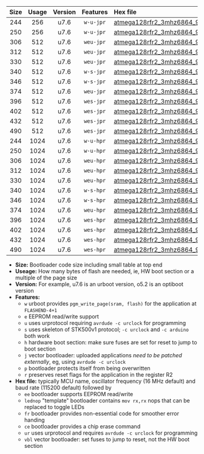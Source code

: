 |Size|Usage|Version|Features|Hex file|
|:-:|:-:|:-:|:-:|:--|
|244|256|u7.6|`w-u-jpr`|[atmega128rfr2_3mhz6864_9600bps_ur_vbl.hex](https://raw.githubusercontent.com/stefanrueger/urboot/main/atmega128rfr2_3mhz6864_9600bps_ur_vbl.hex)|
|250|256|u7.6|`w-u-jpr`|[atmega128rfr2_3mhz6864_9600bps_lednop_ur_vbl.hex](https://raw.githubusercontent.com/stefanrueger/urboot/main/atmega128rfr2_3mhz6864_9600bps_lednop_ur_vbl.hex)|
|306|512|u7.6|`weu-jpr`|[atmega128rfr2_3mhz6864_9600bps_ee_ur_vbl.hex](https://raw.githubusercontent.com/stefanrueger/urboot/main/atmega128rfr2_3mhz6864_9600bps_ee_ur_vbl.hex)|
|312|512|u7.6|`weu-jpr`|[atmega128rfr2_3mhz6864_9600bps_ee_lednop_ur_vbl.hex](https://raw.githubusercontent.com/stefanrueger/urboot/main/atmega128rfr2_3mhz6864_9600bps_ee_lednop_ur_vbl.hex)|
|330|512|u7.6|`weu-jpr`|[atmega128rfr2_3mhz6864_9600bps_ee_lednop_fr_ur_vbl.hex](https://raw.githubusercontent.com/stefanrueger/urboot/main/atmega128rfr2_3mhz6864_9600bps_ee_lednop_fr_ur_vbl.hex)|
|340|512|u7.6|`w-s-jpr`|[atmega128rfr2_3mhz6864_9600bps_vbl.hex](https://raw.githubusercontent.com/stefanrueger/urboot/main/atmega128rfr2_3mhz6864_9600bps_vbl.hex)|
|346|512|u7.6|`w-s-jpr`|[atmega128rfr2_3mhz6864_9600bps_lednop_vbl.hex](https://raw.githubusercontent.com/stefanrueger/urboot/main/atmega128rfr2_3mhz6864_9600bps_lednop_vbl.hex)|
|374|512|u7.6|`weu-jpr`|[atmega128rfr2_3mhz6864_9600bps_ee_lednop_fr_ce_ur_vbl.hex](https://raw.githubusercontent.com/stefanrueger/urboot/main/atmega128rfr2_3mhz6864_9600bps_ee_lednop_fr_ce_ur_vbl.hex)|
|396|512|u7.6|`wes-jpr`|[atmega128rfr2_3mhz6864_9600bps_ee_vbl.hex](https://raw.githubusercontent.com/stefanrueger/urboot/main/atmega128rfr2_3mhz6864_9600bps_ee_vbl.hex)|
|402|512|u7.6|`wes-jpr`|[atmega128rfr2_3mhz6864_9600bps_ee_lednop_vbl.hex](https://raw.githubusercontent.com/stefanrueger/urboot/main/atmega128rfr2_3mhz6864_9600bps_ee_lednop_vbl.hex)|
|432|512|u7.6|`wes-jpr`|[atmega128rfr2_3mhz6864_9600bps_ee_lednop_fr_vbl.hex](https://raw.githubusercontent.com/stefanrueger/urboot/main/atmega128rfr2_3mhz6864_9600bps_ee_lednop_fr_vbl.hex)|
|490|512|u7.6|`wes-jpr`|[atmega128rfr2_3mhz6864_9600bps_ee_lednop_fr_ce_vbl.hex](https://raw.githubusercontent.com/stefanrueger/urboot/main/atmega128rfr2_3mhz6864_9600bps_ee_lednop_fr_ce_vbl.hex)|
|244|1024|u7.6|`w-u-hpr`|[atmega128rfr2_3mhz6864_9600bps_ur.hex](https://raw.githubusercontent.com/stefanrueger/urboot/main/atmega128rfr2_3mhz6864_9600bps_ur.hex)|
|250|1024|u7.6|`w-u-hpr`|[atmega128rfr2_3mhz6864_9600bps_lednop_ur.hex](https://raw.githubusercontent.com/stefanrueger/urboot/main/atmega128rfr2_3mhz6864_9600bps_lednop_ur.hex)|
|306|1024|u7.6|`weu-hpr`|[atmega128rfr2_3mhz6864_9600bps_ee_ur.hex](https://raw.githubusercontent.com/stefanrueger/urboot/main/atmega128rfr2_3mhz6864_9600bps_ee_ur.hex)|
|312|1024|u7.6|`weu-hpr`|[atmega128rfr2_3mhz6864_9600bps_ee_lednop_ur.hex](https://raw.githubusercontent.com/stefanrueger/urboot/main/atmega128rfr2_3mhz6864_9600bps_ee_lednop_ur.hex)|
|330|1024|u7.6|`weu-hpr`|[atmega128rfr2_3mhz6864_9600bps_ee_lednop_fr_ur.hex](https://raw.githubusercontent.com/stefanrueger/urboot/main/atmega128rfr2_3mhz6864_9600bps_ee_lednop_fr_ur.hex)|
|340|1024|u7.6|`w-s-hpr`|[atmega128rfr2_3mhz6864_9600bps.hex](https://raw.githubusercontent.com/stefanrueger/urboot/main/atmega128rfr2_3mhz6864_9600bps.hex)|
|346|1024|u7.6|`w-s-hpr`|[atmega128rfr2_3mhz6864_9600bps_lednop.hex](https://raw.githubusercontent.com/stefanrueger/urboot/main/atmega128rfr2_3mhz6864_9600bps_lednop.hex)|
|374|1024|u7.6|`weu-hpr`|[atmega128rfr2_3mhz6864_9600bps_ee_lednop_fr_ce_ur.hex](https://raw.githubusercontent.com/stefanrueger/urboot/main/atmega128rfr2_3mhz6864_9600bps_ee_lednop_fr_ce_ur.hex)|
|396|1024|u7.6|`wes-hpr`|[atmega128rfr2_3mhz6864_9600bps_ee.hex](https://raw.githubusercontent.com/stefanrueger/urboot/main/atmega128rfr2_3mhz6864_9600bps_ee.hex)|
|402|1024|u7.6|`wes-hpr`|[atmega128rfr2_3mhz6864_9600bps_ee_lednop.hex](https://raw.githubusercontent.com/stefanrueger/urboot/main/atmega128rfr2_3mhz6864_9600bps_ee_lednop.hex)|
|432|1024|u7.6|`wes-hpr`|[atmega128rfr2_3mhz6864_9600bps_ee_lednop_fr.hex](https://raw.githubusercontent.com/stefanrueger/urboot/main/atmega128rfr2_3mhz6864_9600bps_ee_lednop_fr.hex)|
|490|1024|u7.6|`wes-hpr`|[atmega128rfr2_3mhz6864_9600bps_ee_lednop_fr_ce.hex](https://raw.githubusercontent.com/stefanrueger/urboot/main/atmega128rfr2_3mhz6864_9600bps_ee_lednop_fr_ce.hex)|

- **Size:** Bootloader code size including small table at top end
- **Useage:** How many bytes of flash are needed, ie, HW boot section or a multiple of the page size
- **Version:** For example, u7.6 is an urboot version, o5.2 is an optiboot version
- **Features:**
  + `w` urboot provides `pgm_write_page(sram, flash)` for the application at `FLASHEND-4+1`
  + `e` EEPROM read/write support
  + `u` uses urprotocol requiring `avrdude -c urclock` for programming
  + `s` uses skeleton of STK500v1 protocol; `-c urclock` and `-c arduino` both work
  + `h` hardware boot section: make sure fuses are set for reset to jump to boot section
  + `j` vector bootloader: uploaded applications *need to be patched externally*, eg, using `avrdude -c urclock`
  + `p` bootloader protects itself from being overwritten
  + `r` preserves reset flags for the application in the register R2
- **Hex file:** typically MCU name, oscillator frequency (16 MHz default) and baud rate (115200 default) followed by
  + `ee` bootloader supports EEPROM read/write
  + `lednop` "template" bootloader contains `mov rx,rx` nops that can be replaced to toggle LEDs
  + `fr` bootloader provides non-essential code for smoother error handing
  + `ce` bootloader provides a chip erase command
  + `ur` uses urprotocol and requires `avrdude -c urclock` for programming
  + `vbl` vector bootloader: set fuses to jump to reset, not the HW boot section
